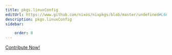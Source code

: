 ```yaml
---
title: pkgs.linuxConfig
editUrl: https://www.github.com/nixos/nixpkgs/blob/master/undefined#L666C17
description: pkgs.linuxConfig
sidebar:

    order: 8
---
```


<a href="https://www.github.com/nixos/nixpkgs/blob/master/undefined#L666C17">Contribute Now!</a>



